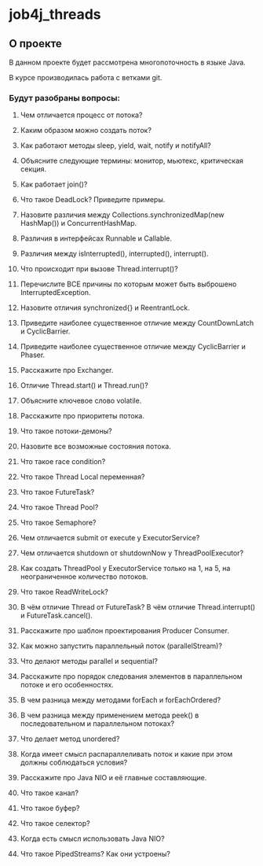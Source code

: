 # job4j_threads

## О проекте

В данном проекте будет рассмотрена многопоточность в языке Java.

В курсе производилась работа с ветками git.


### Будут разобраны вопросы:

1. Чем отличается процесс от потока?

2. Каким образом можно создать поток?
        
3. Как работают методы sleep, yield, wait, notify и notifyAll?
        
4. Объясните следующие термины: монитор, мьютекс, критическая секция.
        
5. Как работает join()?
        
6. Что такое DeadLock? Приведите примеры.
        
7. Назовите различия между Collections.synchronizedMap(new HashMap()) и ConcurrentHashMap.
        
8. Различия в интерфейсах Runnable и Callable.
        
9. Различия между isInterrupted(), interrupted(), interrupt().
        
10. Что происходит при вызове Thread.interrupt()?
        
11. Перечислите ВСЕ причины по которым может быть выброшено InterruptedException.
        
12. Назовите отличия synchronized{} и ReentrantLock.
        
13. Приведите наиболее существенное отличие между CountDownLatch и CyclicBarrier.
        
14. Приведите наиболее существенное отличие между CyclicBarrier и Phaser.
        
15. Расскажите про Exchanger.
        
16. Отличие Thread.start() и Thread.run()?
        
17. Объясните ключевое слово volatile.
        
18. Расскажите про приоритеты потока.
        
19. Что такое потоки-демоны?
        
20. Назовите все возможные состояния потока.
        
21. Что такое race condition?
        
22. Что такое Thread Local переменная? 
        
23. Что такое FutureTask?
        
24. Что такое Thread Pool?
        
25. Что такое Semaphore?
        
26. Чем отличается submit от execute у ExecutorService?
        
27. Чем отличается shutdown от shutdownNow у ThreadPoolExecutor?
        
28. Как создать ThreadPool у ExecutorService только на 1, на 5, на неограниченное количество потоков.
        
29. Что такое ReadWriteLock?
        
30. В чём отличие Thread от FutureTask? В чём отличие Thread.interrupt() и FutureTask.cancel().
        
31. Расскажите про шаблон проектирования Producer Consumer.
        
32. Как можно запустить параллельный поток (parallelStream)?
        
33. Что делают методы parallel и sequential?
        
34. Расскажите про порядок следования элементов в параллельном потоке и его особенностях.
        
35. В чем разница между методами forEach и forEachOrdered?
        
36. В чем разница между применением метода peek() в последовательном и параллельном потоках?
        
37. Что делает метод unordered?
        
38. Когда имеет смысл распараллеливать поток и какие при этом должны соблюдаться условия?
        
39. Расскажите про Java NIO и её главные составляющие.
        
40. Что такое канал?

41. Что такое буфер?

42. Что такое селектор?

43. Когда есть смысл использовать Java NIO?

44. Что такое PipedStreams? Как они устроены?

